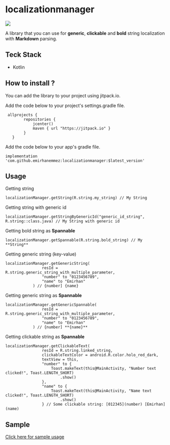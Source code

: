 # localizationmanager
[![](https://jitpack.io/v/emirhanemmez/localizationmanager.svg)](https://jitpack.io/#emirhanemmez/localizationmanager/1.0)

A library that you can use for **generic**, **clickable** and **bold** string localization with **Markdown** parsing.

## Teck Stack
- Kotlin

## How to install ? 
You can add the library to your project using jitpack.io.

Add the code below to your project's settings.gradle file.

```
 allprojects {
        repositories {
            jcenter()
            maven { url "https://jitpack.io" }
        }
   }
```

Add the code below to your app's gradle file.
```
implementation 'com.github.emirhanemmez:localizationmanager:$latest_version'
```

## Usage

Getting string
```
localizationManager.getString(R.string.my_string) // My String
```

Getting string with generic id
```
localizationManager.getStringByGenericId("generic_id_string", R.string::class.java) // My String with generic id
```

Getting bold string as **Spannable**
```
localizationManager.getSpannable(R.string.bold_string) // My **String**
```

Getting generic string (key-value)
```
localizationManager.getGenericString(
                resId = R.string.generic_string_with_multiple_parameter,
                "number" to "0123456789",
                "name" to "Emirhan"
            ) // {number] {name}
```

Getting generic string as **Spannable**
```
localizationManager.getGenericSpannable(
                resId = R.string.generic_string_with_multiple_parameter,
                "number" to "0123456789",
                "name" to "Emirhan"
            ) // {number] **{name}**
```

Getting clickable string as **Spannable**
```
localizationManager.getClickableText(
                resId = R.string.linked_string,
                clickableTextColor = android.R.color.holo_red_dark,
                textView = this,
                "number" to {
                    Toast.makeText(this@MainActivity, "Number text clicked!", Toast.LENGTH_SHORT)
                        .show()
                },
                "name" to {
                    Toast.makeText(this@MainActivity, "Name text clicked!", Toast.LENGTH_SHORT)
                        .show()
                } // Some clickable string: [012345](number) [Emirhan](name)
```

## Sample
[Click here for sample usage](https://github.com/emirhanemmez/localizationmanager/blob/master/app/src/main/java/com/eemmez/localizationmanagersample/MainActivity.kt)
